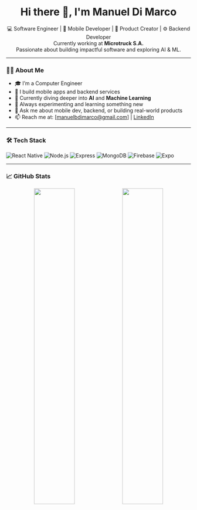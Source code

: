<h1 align="center">Hi there 👋, I'm Manuel Di Marco</h1>

<p align="center">
  💻 Software Engineer | 📱 Mobile Developer | 🎯 Product Creator | ⚙️ Backend Developer<br/>
  Currently working at <b>Microtruck S.A.</b><br/>
  Passionate about building impactful software and exploring AI & ML.
</p>

---

### 👨‍💻 About Me

- 🎓 I’m a Computer Engineer
- 🚀 I build mobile apps and backend services
- 🧠 Currently diving deeper into **AI** and **Machine Learning**
- 🔧 Always experimenting and learning something new
- 💬 Ask me about mobile dev, backend, or building real-world products
- 📫 Reach me at: [manuelbdimarco@gmail.com] | [LinkedIn](https://www.linkedin.com/in/manuel-baltasar-di-marco-b94955215/)

---

### 🛠️ Tech Stack

![React Native](https://img.shields.io/badge/-React%20Native-61DAFB?logo=react&logoColor=white&style=for-the-badge)
![Node.js](https://img.shields.io/badge/-Node.js-339933?logo=node.js&logoColor=white&style=for-the-badge)
![Express](https://img.shields.io/badge/-Express-black?logo=express&logoColor=white&style=for-the-badge)
![MongoDB](https://img.shields.io/badge/-MongoDB-47A248?logo=mongodb&logoColor=white&style=for-the-badge)
![Firebase](https://img.shields.io/badge/-Firebase-FFCA28?logo=firebase&logoColor=white&style=for-the-badge)
![Expo](https://img.shields.io/badge/-Expo-000020?logo=expo&logoColor=white&style=for-the-badge)

---

### 📈 GitHub Stats

<p align="center">
  <img src="https://github-readme-stats.vercel.app/api?username=TU_USUARIO&show_icons=true&theme=radical" width="47%"/>
  <img src="https://github-readme-streak-stats.herokuapp.com/?user=TU_USUARIO&theme=radical" width="47%"/>
</p>
